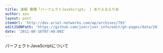 ```yaml
---
title: 速報 書籍「パーフェクトJavaScript」 | ありえるえりあ
author: azu
layout: post
itemUrl: 'http://dev.ariel-networks.com/wp/archives/793'
editJSONPath: 'https://github.com/jser/jser.info/edit/gh-pages/data/2011/08/index.json'
date: '2011-08-16T07:40:00Z'
---
```

パーフェクトJavaScriptについて
